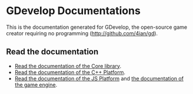 GDevelop Documentations
===========================

This is the documentation generated for GDevelop, the open-source game creator requiring no programming (http://github.com/4ian/gd).

Read the documentation
----------------------

  * [Read the documentation of the Core library](http://4ian.github.io/GD-Documentation/GDCore%20Documentation).
  * [Read the documentation of the C++ Platform](http://4ian.github.io/GD-Documentation/GDCpp%20Documentation).
  * [Read the documentation of the JS Platform](http://4ian.github.io/GD-Documentation/GDJS%20Documentation) and [the documentation of the game engine](http://4ian.github.io/GD-Documentation/GDJS%20Runtime%20Documentation).
